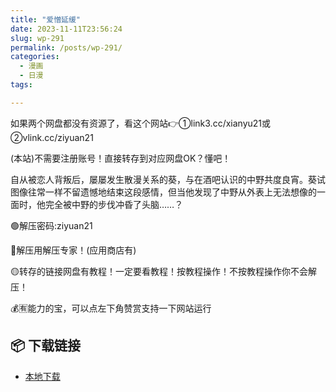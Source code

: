 ```yaml
---
title: "爱憎延缓"
date: 2023-11-11T23:56:24
slug: wp-291
permalink: /posts/wp-291/
categories:
  - 漫画
  - 日漫
tags:

---
```


如果两个网盘都没有资源了，看这个网站👉①link3.cc/xianyu21或②vlink.cc/ziyuan21

(本站)不需要注册账号！直接转存到对应网盘OK？懂吧！

自从被恋人背叛后，屡屡发生散漫关系的葵，与在酒吧认识的中野共度良宵。葵试图像往常一样不留遗憾地结束这段感情，但当他发现了中野从外表上无法想像的一面时，他完全被中野的步伐冲昏了头脑……？

🟢解压密码:ziyuan21

🔵解压用解压专家！(应用商店有)

🟡转存的链接网盘有教程！一定要看教程！按教程操作！不按教程操作你不会解压！

💰🈶能力的宝，可以点左下角赞赏支持一下网站运行

## 📦 下载链接
- [本地下载](https://blziyuan21.com/pay-download/291?key=2d206e0490&down_id=0)

